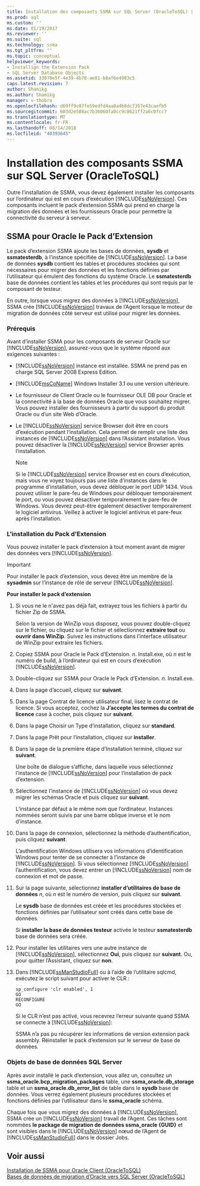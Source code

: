 ```yaml
---
title: Installation des composants SSMA sur SQL Server (OracleToSQL) | Microsoft Docs
ms.prod: sql
ms.custom: ''
ms.date: 01/19/2017
ms.reviewer: ''
ms.suite: sql
ms.technology: ssma
ms.tgt_pltfrm: ''
ms.topic: conceptual
helpviewer_keywords:
- Installign the Extension Pack
- SQL Server Database Objects
ms.assetid: 33070e5f-4e39-4b70-ae81-b8af6e4983c5
caps.latest.revision: 7
author: Shamikg
ms.author: Shamikg
manager: v-thobro
ms.openlocfilehash: d69ff9c07fe59edfd4aa0a4b8dc7357e43caefb5
ms.sourcegitcommit: 603d2e588ac7b36060fa0cc9c8621ff2a6c0fcc7
ms.translationtype: MT
ms.contentlocale: fr-FR
ms.lasthandoff: 08/14/2018
ms.locfileid: "40393645"
---
```

# <a name="installing-ssma-components-on-sql-server-oracletosql"></a>Installation des composants SSMA sur SQL Server (OracleToSQL)
Outre l’installation de SSMA, vous devez également installer les composants sur l’ordinateur qui est en cours d’exécution [!INCLUDE[ssNoVersion](../../includes/ssnoversion-md.md)]. Ces composants incluent le pack d’extension SSMA qui prend en charge la migration des données et les fournisseurs Oracle pour permettre la connectivité du serveur à serveur.  
  
## <a name="ssma-for-oracle-extension-pack"></a>SSMA pour Oracle le Pack d’Extension  
Le pack d’extension SSMA ajoute les bases de données, **sysdb** et **ssmatesterdb**, à l’instance spécifiée de [!INCLUDE[ssNoVersion](../../includes/ssnoversion-md.md)]. La base de données **sysdb** contient les tables et procédures stockées qui sont nécessaires pour migrer des données et les fonctions définies par l’utilisateur qui émulent des fonctions du système Oracle. Le **ssmatesterdb** base de données contient les tables et les procédures qui sont requis par le composant de testeur.  
  
En outre, lorsque vous migrez des données à [!INCLUDE[ssNoVersion](../../includes/ssnoversion-md.md)], SSMA crée [!INCLUDE[ssNoVersion](../../includes/ssnoversion-md.md)] travaux de l’Agent lorsque le moteur de migration de données côté serveur est utilisé pour migrer les données.  
  
### <a name="prerequisites"></a>Prérequis  
Avant d’installer SSMA pour les composants de serveur Oracle sur [!INCLUDE[ssNoVersion](../../includes/ssnoversion-md.md)], assurez-vous que le système répond aux exigences suivantes :  
  
-   [!INCLUDE[ssNoVersion](../../includes/ssnoversion-md.md)] instance est installée. SSMA ne prend pas en charge SQL Server 2008 Express Edition.  
  
-   [!INCLUDE[msCoName](../../includes/msconame_md.md)] Windows Installer 3.1 ou une version ultérieure.  
  
-   Le fournisseur de Client Oracle ou le fournisseur OLE DB pour Oracle et la connectivité à la base de données Oracle que vous souhaitez migrer. Vous pouvez installer des fournisseurs à partir du support du produit Oracle ou d’un site Web d’Oracle.  
  
-   Le [!INCLUDE[ssNoVersion](../../includes/ssnoversion-md.md)] service Browser doit être en cours d’exécution pendant l’installation. Cela permet de remplir une liste des instances de [!INCLUDE[ssNoVersion](../../includes/ssnoversion-md.md)] dans l’Assistant installation. Vous pouvez désactiver la [!INCLUDE[ssNoVersion](../../includes/ssnoversion-md.md)] service Browser après l’installation.  
  
    > [!NOTE]  
    > Si le [!INCLUDE[ssNoVersion](../../includes/ssnoversion-md.md)] service Browser est en cours d’exécution, mais vous ne voyez toujours pas une liste d’instances dans le programme d’installation, vous devez débloquer le port UDP 1434. Vous pouvez utiliser le pare-feu de Windows pour débloquer temporairement le port, ou vous pouvez désactiver temporairement le pare-feu de Windows. Vous devrez peut-être également désactiver temporairement le logiciel antivirus. Veillez à activer le logiciel antivirus et pare-feux après l’installation.  
  
### <a name="installing-the-extension-pack"></a>L’installation du Pack d’Extension  
Vous pouvez installer le pack d’extension à tout moment avant de migrer des données vers [!INCLUDE[ssNoVersion](../../includes/ssnoversion-md.md)].  
  
> [!IMPORTANT]  
> Pour installer le pack d’extension, vous devez être un membre de la **sysadmin** sur l’instance de rôle de serveur [!INCLUDE[ssNoVersion](../../includes/ssnoversion-md.md)].  
  
**Pour installer le pack d’extension**  
  
1.  Si vous ne le n'avez pas déjà fait, extrayez tous les fichiers à partir du fichier Zip de SSMA.  
  
    Selon la version de WinZip vous disposez, vous pouvez double-cliquez sur le fichier, ou cliquez sur le fichier et sélectionnez **extraire tout** ou **ouvrir dans WinZip**. Suivez les instructions dans l’interface utilisateur de WinZip pour extraire les fichiers.  
  
2.  Copiez SSMA pour Oracle le Pack d’Extension. *n*. Install.exe, où *n* est le numéro de build, à l’ordinateur qui est en cours d’exécution [!INCLUDE[ssNoVersion](../../includes/ssnoversion-md.md)].  
  
3.  Double-cliquez sur SSMA pour Oracle le Pack d’Extension. *n*. Install.exe.  
  
4.  Dans la page d’accueil, cliquez sur **suivant**.  
  
5.  Dans la page Contrat de licence utilisateur final, lisez le contrat de licence. Si vous acceptez, cochez la **J’accepte les termes du contrat de licence** case à cocher, puis cliquez sur **suivant**.  
  
6.  Dans la page Choisir un Type d’installation, cliquez sur **standard**.  
  
7.  Dans la page Prêt pour l’installation, cliquez sur **installer**.  
  
8.  Dans la page de la première étape d’Installation terminé, cliquez sur **suivant**.  
  
    Une boîte de dialogue s’affiche, dans laquelle vous sélectionnez l’instance de [!INCLUDE[ssNoVersion](../../includes/ssnoversion-md.md)] pour l’installation de pack d’extension.  
  
9. Sélectionnez l’instance de [!INCLUDE[ssNoVersion](../../includes/ssnoversion-md.md)] où vous devez migrer les schémas Oracle et puis cliquez sur **suivant**.  
  
    L’instance par défaut a le même nom que l’ordinateur. Instances nommées seront suivis par une barre oblique inverse et le nom d’instance.  
  
10. Dans la page de connexion, sélectionnez la méthode d’authentification, puis cliquez **suivant**.  
  
    L’authentification Windows utilisera vos informations d’identification Windows pour tenter de se connecter à l’instance de [!INCLUDE[ssNoVersion](../../includes/ssnoversion-md.md)]. Si vous sélectionnez [!INCLUDE[ssNoVersion](../../includes/ssnoversion-md.md)] l’authentification, vous devez entrer un [!INCLUDE[ssNoVersion](../../includes/ssnoversion-md.md)] nom de connexion et mot de passe.  
  
11. Sur la page suivante, sélectionnez **installer d’utilitaires de base de données** *n*, où *n* est le numéro de version, puis cliquez sur **suivant**.  
  
    Le **sysdb** base de données est créée et les procédures stockées et fonctions définies par l’utilisateur sont créés dans cette base de données.  
  
    Si **installer la base de données testeur** activée le testeur **ssmatesterdb** base de données sera créée.  
  
12. Pour installer les utilitaires vers une autre instance de [!INCLUDE[ssNoVersion](../../includes/ssnoversion-md.md)], sélectionnez **Oui**, puis cliquez sur **suivant**. Ou, pour quitter l’Assistant, cliquez sur **non**.  
  
13. Dans [!INCLUDE[ssManStudioFull](../../includes/ssmanstudiofull-md.md)] ou à l’aide de l’utilitaire sqlcmd, exécutez le script suivant pour activer le CLR :  
  
    ```  
    sp_configure 'clr enabled', 1  
    GO  
    RECONFIGURE  
    GO  
    ```  
    Si le CLR n’est pas activé, vous recevrez l’erreur suivante quand SSMA se connecte à [!INCLUDE[ssNoVersion](../../includes/ssnoversion-md.md)]:  
  
    SSMA n’a pas pu récupérer les informations de version extension pack assembly. Réinstaller le pack d’extension sur le serveur de base de données.  
  
### <a name="sql-server-database-objects"></a>Objets de base de données SQL Server  
Après avoir installé le pack d’extension, vous allez un, consultez un **ssma_oracle.bcp_migration_packages** table, une **ssma_oracle.db_storage** table et un **ssma_oracle.db_error_list** de table dans le **sysdb** base de données. Vous verrez également plusieurs procédures stockées et fonctions définies par l’utilisateur dans le **ssma_oracle** schéma.  
  
Chaque fois que vous migrez des données à [!INCLUDE[ssNoVersion](../../includes/ssnoversion-md.md)], SSMA crée un [!INCLUDE[ssNoVersion](../../includes/ssnoversion-md.md)] travail de l’Agent. Ces tâches sont nommées **le package de migration de données ssma_oracle {GUID}** et sont visibles dans le [!INCLUDE[ssNoVersion](../../includes/ssnoversion-md.md)] nœud de l’Agent de [!INCLUDE[ssManStudioFull](../../includes/ssmanstudiofull-md.md)] dans le dossier Jobs.  
  
## <a name="see-also"></a>Voir aussi  
[Installation de SSMA pour Oracle Client &#40;OracleToSQL&#41;](../../ssma/oracle/installing-ssma-for-oracle-client-oracletosql.md)  
[Bases de données de migration d’Oracle vers SQL Server &#40;OracleToSQL&#41;](../../ssma/oracle/migrating-oracle-databases-to-sql-server-oracletosql.md)  
  
